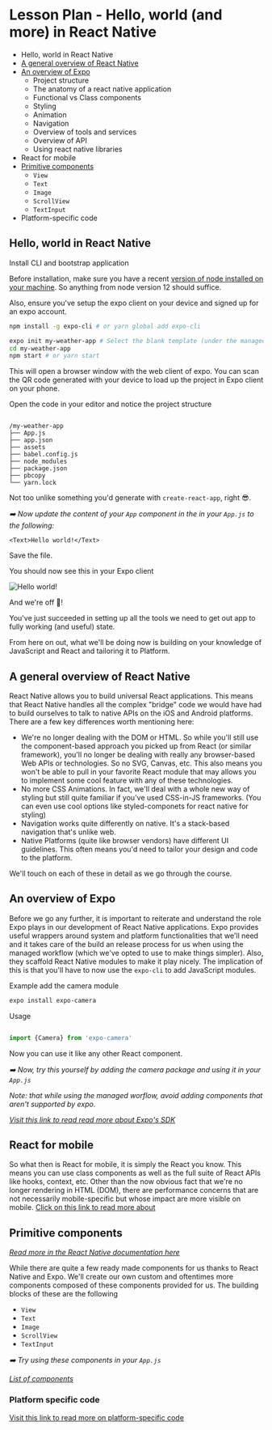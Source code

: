 # Lesson Plan - Hello, world (and more) in React Native

- Hello, world in React Native
- [A general overview of React Native]()
- [An overview of Expo]()
  - Project structure
  - The anatomy of a react native application
  - Functional vs Class components
  - Styling
  - Animation
  - Navigation
  - Overview of tools and services
  - Overview of API
  - Using react native libraries
- React for mobile
- [Primitive components]()
  - `View`
  - `Text`
  - `Image`
  - `ScrollView`
  - `TextInput`
- Platform-specific code


## Hello, world in React Native

Install CLI and bootstrap application

Before installation, make sure you have a recent [version of node installed on your machine](https://nodejs.org/en/download/). So anything from node version 12 should suffice. 

Also, ensure you've setup the expo client on your device and signed up for an expo account.

```bash
npm install -g expo-cli # or yarn global add expo-cli
```

```bash
expo init my-weather-app # Select the blank template (under the managed workflow)
cd my-weather-app
npm start # or yarn start 
```

This will open a browser window with the web client of expo. You can scan the QR code generated with your device to load up the project in Expo client on your phone.


Open the code in your editor and notice the project structure

```

/my-weather-app
├── App.js
├── app.json
├── assets
├── babel.config.js
├── node_modules
├── package.json
├── pbcopy
└── yarn.lock
```

Not too unlike something you'd generate with `create-react-app`, right 😎. 

*➡️ Now update the content of your `App` component in the in your `App.js` to the following:*

```
<Text>Hello world!</Text>

```

Save the file.

You should now see this in your Expo client

![Hello world!](/week1/assets/hello-world.png)


And we're off 🚀!

You've just succeeded in setting up all the tools we need to get out app to fully working (and useful) state.

From here on out, what we'll be doing now is building on your knowledge of JavaScript and React and tailoring it to Platform.

## A general overview of React Native

React Native  allows you to build universal React applications. This means that React Native handles all the complex "bridge" code we would have had to build ourselves to talk to native APIs on the iOS and Android platforms. There are a few key differences worth mentioning here:

- We're no longer dealing with the DOM or HTML. So while you'll still use the component-based approach you picked up from React (or similar framework), you'll no longer be dealing with really any browser-based Web APIs or technologies. So no SVG, Canvas, etc. This also means you won't be able to pull in your favorite React module that may allows you to implement some cool feature with any of these technologies.
- No more CSS Animations. In fact, we'll deal with a whole new way of styling but still quite familiar if you've used CSS-in-JS frameworks. (You can even use cool options like styled-componets for react native for styling)
- Navigation works quite differently on native. It's a stack-based navigation that's unlike web. 
- Native Platforms (quite like browser vendors) have different UI guidelines. This often means you'd need to tailor your design and code to the platform.

We'll touch on each of these in detail as we go through the course. 

## An overview of Expo

Before we go any further, it is important to reiterate and understand the role Expo plays in our development of React Native applications. Expo provides useful wrappers around system and platform functionalities that we'll need and it takes care of the build an release process for us when using the managed workflow (which we've opted to use to make things simpler). Also, they scaffold React Native modules to make it play nicely. The implication of this is that you'll have to now use the `expo-cli` to add JavaScript modules.

Example add the camera module

```bash
expo install expo-camera

```

Usage

```js

import {Camera} from 'expo-camera'

```

Now you can use it like any other React component.

*➡️ Now, try this yourself by adding the camera package and using it in your `App.js`*


_Note: that while using the managed worflow, avoid adding components that aren't supported by expo._


*[Visit this link to read read more about Expo's SDK](https://docs.expo.io/versions/latest/)*

## React for mobile

So what then is React for mobile, it is simply the React you know. This means you can use class components as well as the full suite of React APIs like hooks, context, etc. Other than the now obvious fact that we're no longer rendering in HTML (DOM), there are performance concerns that are not necessarily mobile-specific but whose impact are more visible on mobile. [Click on this link to read more about](https://github.com/wix/react-native-crash-course/blob/master/docs/App.performance.md)

## Primitive components

*[Read more in the React Native documentation here](https://reactnative.dev/docs/intro-react-native-components)*

While there are quite a few ready made components for us thanks to React Native and Expo. We'll create our own custom and oftentimes more components composed of these components provided for us. The building blocks of these are the following

  - `View`
  - `Text`
  - `Image`
  - `ScrollView`
  - `TextInput`


*➡️ Try using these components in your `App.js`*


*[List of components](https://reactnative.dev/docs/components-and-apis)*

### Platform specific code

[Visit this link to read more on platform-specific code](https://reactnative.dev/docs/platform-specific-code)